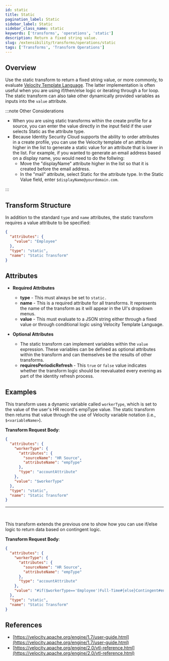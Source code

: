 ```yaml
---
id: static
title: Static
pagination_label: Static
sidebar_label: Static
sidebar_class_name: static
keywords: ['transforms', 'operations', 'static']
description: Return a fixed string value.
slug: /extensibility/transforms/operations/static
tags: ['Transforms', 'Transform Operations']
---
```


## Overview

Use the static transform to return a fixed string value, or more commonly, to evaluate [Velocity Template Language](https://velocity.apache.org/engine/1.7/user-guide.html). The latter implementation is often useful when you are using if/then/else logic or iterating through a for loop. The static transform can also take other dynamically provided variables as inputs into the `value` attribute.

:::note Other Considerations

- When you are using static transforms within the create profile for a source, you can enter the value directly in the input field if the user selects Static as the attribute type.
- Because Identity Security Cloud supports the ability to order attributes in a create profile, you can use the Velocity template of an attribute higher in the list to generate a static value for an attribute that is lower in the list. For example, if you wanted to generate an email address based on a display name, you would need to do the follwing:
  - Move the "displayName" attribute higher in the list so that it is created before the email address.
  - In the "mail" attribute, select Static for the attribute type. In the Static Value field, enter `$displayName@yourdomain.com`.

:::

## Transform Structure

In addition to the standard `type` and `name` attributes, the static transform requires a value attribute to be specified:

```json
{
  "attributes": {
    "value": "Employee"
  },
  "type": "static",
  "name": "Static Transform"
}
```

## Attributes

- **Required Attributes**

  - **type** - This must always be set to `static.`
  - **name** - This is a required attribute for all transforms. It represents the name of the transform as it will appear in the UI's dropdown menus.
  - **value** - This must evaluate to a JSON string either through a fixed value or through conditional logic using Velocity Template Language.

- **Optional Attributes**
  - The static transform can implement variables within the `value` expression. These variables can be defined as optional attributes within the transform and can themselves be the results of other transforms.
  - **requiresPeriodicRefresh** - This `true` or `false` value indicates whether the transform logic should be reevaluated every evening as part of the identity refresh process.

## Examples

This transform uses a dynamic variable called `workerType`, which is set to the value of the user's HR record's empType value. The static transform then returns that value through the use of Velocity variable notation (i.e., `$<variableName>`).

**Transform Request Body**:

```json
{
  "attributes": {
    "workerType": {
      "attributes": {
        "sourceName": "HR Source",
        "attributeName": "empType"
      },
      "type": "accountAttribute"
    },
    "value": "$workerType"
  },
  "type": "static",
  "name": "Static Transform"
}
```

---

<p>&nbsp;</p>

This transform extends the previous one to show how you can use if/else logic to return data based on contingent logic.

**Transform Request Body**:

```json
{
  "attributes": {
    "workerType": {
      "attributes": {
        "sourceName": "HR Source",
        "attributeName": "empType"
      },
      "type": "accountAttribute"
    },
    "value": "#if($workerType=='Employee')Full-Time#{else}Contingent#end"
  },
  "type": "static",
  "name": "Static Transform"
}
```

## References

- [https://velocity.apache.org/engine/1.7/user-guide.html](https://velocity.apache.org/engine/1.7/user-guide.html)
- [https://velocity.apache.org/engine/2.0/vtl-reference.html](https://velocity.apache.org/engine/2.0/vtl-reference.html)
